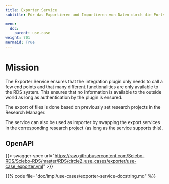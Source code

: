 ```yaml
---
title: Exporter Service
subtitle: Für das Exportieren und Importieren von Daten durch die Ports

menu:
  doc:
    parent: use-case
weight: 701
mermaid: True
---
```


# Mission

The Exporter Service ensures that the integration plugin only needs to call a few end points and that many different functionalities are only available to the RDS system. This ensures that no information is available to the outside world as long as authentication by the plugin is ensured.

The export of files is done based on previously set research projects in the Research Manager.

The service can also be used as importer by swapping the export services in the corresponding research project (as long as the service supports this).

## OpenAPI

{{< swagger-spec url="https://raw.githubusercontent.com/Sciebo-RDS/Sciebo-RDS/master/RDS/circle2_use_cases/exporter/use-case_exporter.yml" >}}

{{% code file="doc/impl/use-cases/exporter-service-docstring.md" %}}
